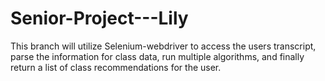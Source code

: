 # Senior-Project---Lily
This branch will utilize Selenium-webdriver to access the users transcript, parse the information for class data, run multiple algorithms, and finally return a list of class recommendations for the user.
